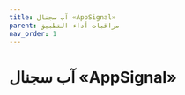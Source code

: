 ```yaml
---
title: آب سجنال «AppSignal»
parent: مراقبات أداء التطبيق
nav_order: 1
---
```


# آب سجنال «AppSignal»